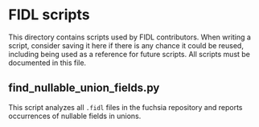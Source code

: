 # FIDL scripts

This directory contains scripts used by FIDL contributors. When writing a
script, consider saving it here if there is any chance it could be reused,
including being used as a reference for future scripts. All scripts must be
documented in this file.

## find_nullable_union_fields.py

This script analyzes all `.fidl` files in the fuchsia repository and reports
occurrences of nullable fields in unions.
